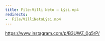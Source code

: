 ```yaml
---
title: File:Villi Neto – Lýsi.mp4
redirects:
-  File/VilliNetoLýsi.mp4
---
```


https://www.instagram.com/p/B3UWZ_0g5rP/